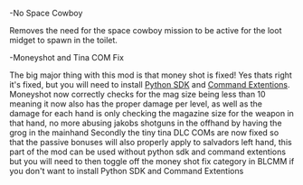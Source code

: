 -No Space Cowboy

Removes the need for the space cowboy mission to be active for the loot midget to spawn in the toilet.

-Moneyshot and Tina COM Fix

The big major thing with this mod is that money shot is fixed! Yes thats right it's fixed, but you will need to install [Python SDK](https://bl-sdk.github.io/) and [Command Extentions](https://bl-sdk.github.io/mods/CommandExtensions/). Moneyshot now correctly checks for the mag size being less than 10 meaning it now also has the proper damage per level, as well as the damage for each hand is only checking the magazine size for the weapon in that hand, no more abusing jakobs shotguns in the offhand by having the grog in the mainhand
Secondly the tiny tina DLC COMs are now fixed so that the passive bonuses will also properly apply to salvadors left hand, this part of the mod can be used without python sdk and command extentions but you will need to then toggle off the money shot fix category in BLCMM if you don't want to install Python SDK and Command Extentions
